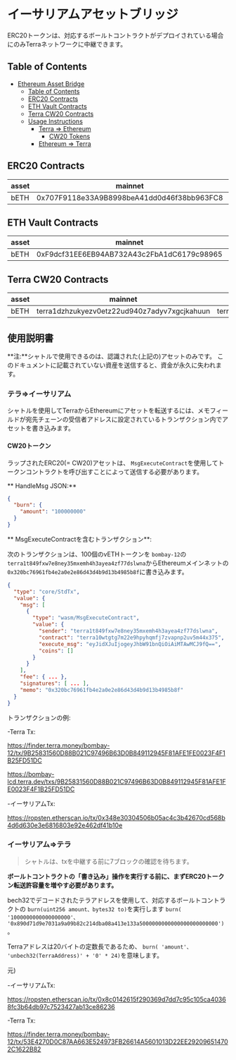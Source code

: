 # イーサリアムアセットブリッジ

ERC20トークンは、対応するボールトコントラクトがデプロイされている場合にのみTerraネットワークに中継できます。

## Table of Contents

- [Ethereum Asset Bridge](#ethereum-asset-bridge)
  - [Table of Contents](#table-of-contents)
  - [ERC20 Contracts](#erc20-contracts)
  - [ETH Vault Contracts](#eth-vault-contracts)
  - [Terra CW20 Contracts](#terra-cw20-contracts)
  - [Usage Instructions](#usage-instructions)
    - [Terra => Ethereum](#terra--ethereum)
      - [CW20 Tokens](#cw20-tokens)
    - [Ethereum => Terra](#ethereum--terra)


## ERC20 Contracts
| asset | mainnet                                    | ropsten                                    |
| ----- | ------------------------------------------ | ------------------------------------------ |
| bETH  | 0x707F9118e33A9B8998beA41dd0d46f38bb963FC8 | 0xA60100d5e12E9F83c1B04997314cf11685A618fF |

## ETH Vault Contracts

| asset | mainnet                                    | ropsten                                    |
| ----- | ------------------------------------------ | ------------------------------------------ |
| bETH  | 0xF9dcf31EE6EB94AB732A43c2FbA1dC6179c98965 | 0xDD7e8f8047D78bB103FAb4bAc1259Da207Da3861 |

## Terra CW20 Contracts

| asset | mainnet                                      | bombay-12                                    |
| ----- | -------------------------------------------- | -------------------------------------------- |
| bETH  | terra1dzhzukyezv0etz22ud940z7adyv7xgcjkahuun | terra19mkj9nec6e3y5754tlnuz4vem7lzh4n0lc2s3l |

## 使用説明書

**注:**シャトルで使用できるのは、認識された(上記の)アセットのみです。 このドキュメントに記載されていない資産を送信すると、資金が永久に失われます。

### テラ=>イーサリアム

シャトルを使用してTerraからEthereumにアセットを転送するには、メモフィールドが宛先チェーンの受信者アドレスに設定されているトランザクション内でアセットを書き込みます。

#### CW20トークン

ラップされたERC20(= CW20)アセットは、 `MsgExecuteContract`を使用してトークンコントラクトを呼び出すことによって送信する必要があります。

** HandleMsg JSON:**

```json
{
  "burn": {
    "amount": "100000000"
  }
}
```

** MsgExecuteContractを含むトランザクション**:

次のトランザクションは、100個のvETHトークンを `bombay-12`の` terra1t849fxw7e8ney35mxemh4h3ayea4zf77dslwna`からEthereumメインネットの `0x320bc76961fb4e2a0e2e86d43d4b9d13b4985b8f`に書き込みます。

```json
{
  "type": "core/StdTx",
  "value": {
    "msg": [
      {
        "type": "wasm/MsgExecuteContract",
        "value": {
          "sender": "terra1t849fxw7e8ney35mxemh4h3ayea4zf77dslwna",
          "contract": "terra10wtgtg7m22e9hpyhqmfj7zvapnp2uv5m44x375",
          "execute_msg": "eyJidXJuIjogeyJhbW91bnQiOiAiMTAwMCJ9fQ==",
          "coins": []
        }
      }
    ],
    "fee": { ... },
    "signatures": [ ... ],
    "memo": "0x320bc76961fb4e2a0e2e86d43d4b9d13b4985b8f"
  }
}
```

トランザクションの例:

-Terra Tx:

  https://finder.terra.money/bombay-12/tx/9B25831560D88B021C97496B63D0B849112945F81AFE1FE0023F4F1B25FD51DC

  https://bombay-lcd.terra.dev/txs/9B25831560D88B021C97496B63D0B849112945F81AFE1FE0023F4F1B25FD51DC

-イーサリアムTx:

  https://ropsten.etherscan.io/tx/0x348e30304506b05ac4c3b42670cd568b4d6d630e3e6816803e92e462df41b10e

### イーサリアム=>テラ

>シャトルは、txを中継する前に7ブロックの確認を待ちます。

**ボールトコントラクトの「書き込み」操作を実行する前に、まずERC20トークン転送許容量を増やす必要があります。**

bech32でデコードされたテラアドレスを使用して、対応するボールトコントラクトの `burn(uint256 amount、bytes32 to)`を実行します
`burn( '1000000000000000000'、 '0x890d71d9e7031a9a09b82c214dba08a413e133a5000000000000000000000000')`。

Terraアドレスは20バイトの定数長であるため、 `burn( 'amount'、 'unbech32(TerraAddress)' + '0' * 24)`を意味します。

元)

-イーサリアムTx:

  https://ropsten.etherscan.io/tx/0x8c0142615f290369d7dd7c95c105ca40368fc3b64db97c7523427ab13ce86236

-Terra Tx:

  https://finder.terra.money/bombay-12/tx/53E4270D0C87AA663E524973FB26614A5601013D22EE292096514702C1622B82